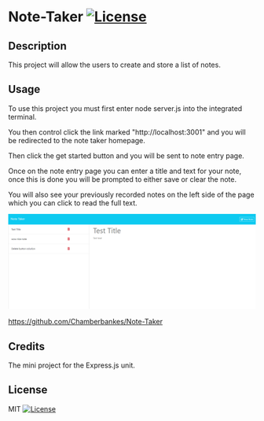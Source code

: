# Note-Taker [![License](https://img.shields.io/badge/License-MIT-blue.svg)](https://opensource.org/licenses/MIT)


## Description
This project will allow the users to create and store a list of notes.



## Usage
To use this project you must first enter node server.js into the integrated terminal.

You then control click the link marked "http://localhost:3001" and you will be redirected to the note taker homepage.

Then click the get started button and you will be sent to note entry page.

Once on the note entry page you can enter a title and text for your note, once this is done you will be prompted to either save or clear the note.

You will also see your previously recorded notes on the left side of the page which you can click to read the full text.


![alt text](./Develop/public/assets/Screenshot%202024-07-30%20181831.png)

https://github.com/Chamberbankes/Note-Taker
## Credits

The mini project for the Express.js unit.

## License
MIT [![License](https://img.shields.io/badge/License-MIT-blue.svg)](https://opensource.org/licenses/MIT)
